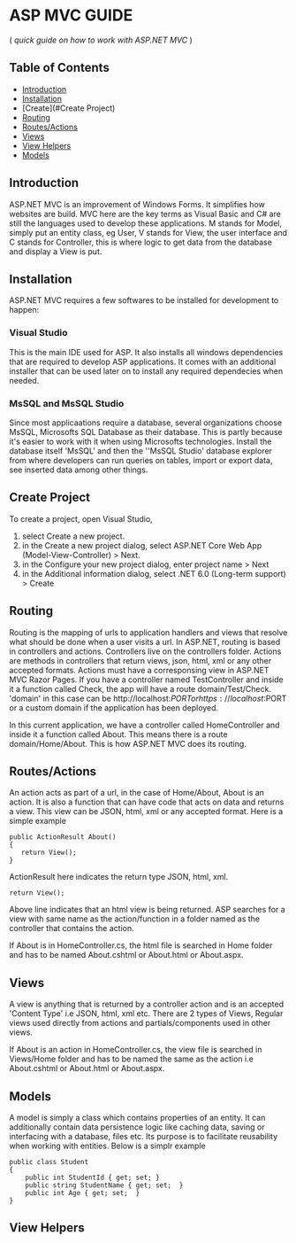 # ASP MVC GUIDE
( *quick guide on how to work with ASP.NET MVC* )

## Table of Contents

- [Introduction](#introduction)
- [Installation](#install)
- [Create](#Create Project)
- [Routing](#Routing)
- [Routes/Actions](#Route/Action)
- [Views](#Views)
- [View Helpers](#ViewHelpers)
- [Models](#Models)




## Introduction
ASP.NET MVC is an improvement of Windows Forms. It simplifies how websites are build. MVC here are the key terms as Visual Basic and 
C# are still the languages used to develop these applications. 
M stands for Model, simply put an entity class, eg User, V stands for View, the user interface and C stands for Controller, this is where logic
to get data from the database and display a View is put.


## Installation
ASP.NET MVC requires a few softwares to be installed for development to happen:

### Visual Studio
This is the main IDE used for ASP. It also installs all windows dependencies that are required to develop ASP applications. It comes with an additional
installer that can be used later on to install any required dependecies when needed.

### MsSQL and MsSQL Studio
Since most applicaations require a database, several organizations  choose MsSQL, Microsofts SQL Database as their database.
This is partly because it's easier to work with it when using Microsofts technologies. 
Install the database itself 'MsSQL' and then the ''MsSQL Studio' database explorer from where developers can run queries on tables, import or export data, see inserted data among other things.




## Create Project
To create a project, open Visual Studio, 
1. select Create a new project.
2. in the Create a new project dialog, select ASP.NET Core Web App (Model-View-Controller) > Next.
3. in the Configure your new project dialog, enter project name > Next
4. in the Additional information dialog, select .NET 6.0 (Long-term support) > Create


## Routing
Routing is the mapping of urls to application handlers and views that resolve what should be done when a user visits a url.
In ASP.NET, routing is based in controllers and actions. Controllers live on the controllers folder. Actions are methods in controllers that return views, json, html, xml or any other accepted formats.
Actions must have a corresponsing view in ASP.NET MVC Razor Pages. If you have a controller named TestController and inside it a function called Check, the app will have a route domain/Test/Check. 'domain'
in this case can be http://localhost:$PORT or https://localhost:$PORT or a custom domain if the application has been deployed.

In this current application, we have a controller called HomeController and inside it a function called About. This means there is a route domain/Home/About.
This is how ASP.NET MVC does its routing.


## Routes/Actions
An action acts as part of a url, in the case of Home/About, About is an action. It is
also a function that can have code that acts on data and returns a view. This view can
be JSON, html, xml or any accepted format.
Here is a simple example

```
public ActionResult About()
{
   return View();
}
```

ActionResult here indicates the return type JSON, html, xml. 

```
return View();
```
Above line indicates that an html view is being returned. ASP searches for a view with
same name as the action/function in a folder named as the controller that contains the
action.

If About is in HomeController.cs, the html file is searched in Home folder and has to
be named About.cshtml or About.html or About.aspx.


## Views
A view is anything that is returned by a controller action and is an accepted 'Content Type'
i.e JSON, html, xml etc. 
There are 2 types of Views, Regular views used directly from actions and partials/components
used in other views. 


If About is an action in HomeController.cs, the view file is searched in Views/Home folder 
and has to be named the same as the action i.e About.cshtml or About.html or About.aspx.



## Models
A model is simply a class which contains properties of an entity. It can additionally
contain data persistence logic like caching data, saving or interfacing with a database, 
files etc.
Its purpose is to facilitate reusability when working with entities. 
Below is a simplr example

```
public class Student
{
    public int StudentId { get; set; }
    public string StudentName { get; set;  }
    public int Age { get; set;  }
}
```


## View Helpers